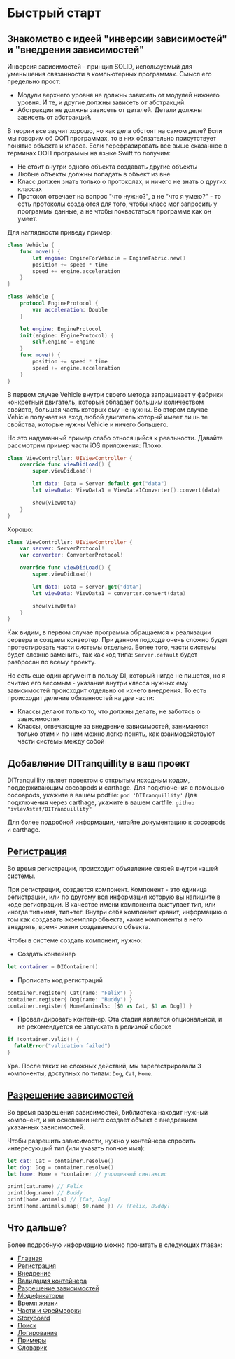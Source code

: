 # Быстрый старт

## Знакомство с идеей "инверсии зависимостей" и "внедрения зависимостей"
Инверсия зависимостей - принцип SOLID, используемый для уменьшения связанности в компьютерных программах.
Смысл его предельно прост:
* Модули верхнего уровня не должны зависеть от модулей нижнего уровня. И те, и другие должны зависеть от абстракций.
* Абстракции не должны зависеть от деталей. Детали должны зависеть от абстракций.

В теории все звучит хорошо, но как дела обстоят на самом деле? Если мы говорим об ООП программах, то в них обязательно присутствует понятие объекта и класса. Если перефразировать все выше сказанное в терминах ООП программы на языке Swift то получим:
* Не стоит внутри одного объекта создавать другие объекты
* Любые объекты должны попадать в объект из вне
* Класс должен знать только о протоколах, и ничего не знать о других классах
* Протокол отвечает на вопрос "что нужно?", а не "что я умею?" - то есть протоколы создаются для того, чтобы класс мог запросить у программы данные, а не чтобы похвастаться программе как он умеет.

Для наглядности приведу пример:
```Swift
class Vehicle {
	func move() {
		let engine: EngineForVehicle = EngineFabric.new()
		position += speed * time
		speed += engine.acceleration
	}
}
```

```Swift
class Vehicle {
	protocol EngineProtocol {
		var acceleration: Double
	}

	let engine: EngineProtocol
	init(engine: EngineProtocol) {
		self.engine = engine
	}
	func move() {
		position += speed * time
		speed += engine.acceleration
	}
}
```
В первом случае Vehicle внутри своего метода запрашивает у фабрики конкретный двигатель, который обладает большим количеством свойств, большая часть которых ему не нужны.
Во втором случае Vehicle получает на вход любой двигатель который имеет лишь те свойства, которые нужны Vehicle и ничего большего.

Но это надуманный пример слабо относящийся к реальности. Давайте рассмотрим пример части iOS приложения:
Плохо:
```Swift
class ViewController: UIViewController {
	override func viewDidLoad() {
		super.viewDidLoad()

		let data: Data = Server.default.get("data")
		let viewData: ViewData1 = ViewData1Converter().convert(data)

		show(viewData)
	}
}
```
Хорошо:
```Swift
class ViewController: UIViewController {
	var server: ServerProtocol!
	var converter: ConverterProtocol!

	override func viewDidLoad() {
		super.viewDidLoad()

		let data: Data = server.get("data")
		let viewData: ViewData1 = converter.convert(data)

		show(viewData)
	}
}
```

Как видим, в первом случае программа обращаемся к реализации сервера и создаем конвертер. При данном подходе очень сложно будет протестировать части системы отдельно. Более того, части системы будет сложно заменить, так как код типа: `Server.default` будет разбросан по всему проекту.

Но есть еще один аргумент в пользу DI, который нигде не пишется, но я считаю его весомым - указание внутри класса нужных ему зависимостей происходит отдельно от ихнего внедрения. То есть происходит деление обязанностей на две части:
* Классы делают только то, что должны делать, не заботясь о зависимостях
* Классы, отвечающие за внедрение зависимостей, занимаются только этим и по ним можно легко понять, как взаимодействуют части системы между собой

## Добавление DITranquillity в ваш проект
DITranquillity являет проектом с открытым исходным кодом, поддерживающим cocoapods и carthage.
Для подключения с помощью cocoapods, укажите в вашем podfile:
`pod 'DITranquillity'`
Для подключения через carthage, укажите в вашем cartfile:
`github "ivlevAstef/DITranquillity"`

Для более подробной информации, читайте документацию к cocoapods и carthage.

## [Регистрация](registration.md#Регистрация)
Во время регистрации, происходит объявление связей внутри нашей системы.

При регистрации, создается компонент. Компонент - это единица регистрации, или по другому вся информация которую вы напишите в коде регистрации. В качестве имени компонента выступает тип, или иногда тип+имя, тип+тег. Внутри себя компонент хранит, информацию о том как создавать экземпляр объекта, какие компоненты в него внедрять, время жизни создаваемого объекта.

Чтобы в системе создать компонент, нужно:
* Создать контейнер
```Swift
let container = DIContainer()
```
* Прописать код регистраций
```Swift
container.register{ Cat(name: "Felix") }
container.register{ Dog(name: "Buddy") }
container.register{ Home(animals: [$0 as Cat, $1 as Dog]) }
```
* Провалидировать контейнер. Эта стадия является опциональной, и не рекомендуется ее запускать в релизной сборке
```Swift
if !container.valid() {
  fatalError("validation failed")
}
```
Ура. После таких не сложных действий, мы зарегестрировали 3 компоненты, доступных по типам: `Dog`, `Cat`, `Home`.

## [Разрешение зависимостей](resolve.md#Разрешение-зависимостей)
Во время разрешения зависимостей, библиотека находит нужный компонент, и на основании него создает объект с внедрением указанных зависимостей.

Чтобы разрешить зависимости, нужно у контейнера спросить интересующий тип (или указать полное имя):
```Swift
let cat: Cat = container.resolve()
let dog: Dog = container.resolve()
let home: Home = *container // упрощенный синтаксис

print(cat.name) // Felix
print(dog.name) // Buddy
print(home.animals) // [Cat, Dog]
print(home.animals.map{ $0.name }) // [Felix, Buddy]
```

## Что дальше?
Более подробную информацию можно прочитать в следующих главах:

* [Главная](main.md#Главы)
* [Регистрация](registration.md#Регистрация)
* [Внедрение](injection.md#Внедрение)
* [Валидация контейнера](validation.md#Валидация-контейнера)
* [Разрешение зависимостей](resolve.md#Разрешение-зависимостей)
* [Модификаторы](modificators.md#Модификаторы)
* [Время жизни](lifetime.md#Время-жизни)
* [Части и Фреймворки](part_framework.md#Части-и-Фреймворки)
* [Storyboard](storyboard.md#storyboard)
* [Поиск](scan.md#Поиск)
* [Логирование](log.md#Логирование)
* [Примеры](sample.md#Примеры)
* [Словарик](glossary.md#Словарик)
